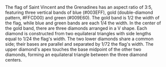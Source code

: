 The flag of Saint Vincent and the Grenadines has an aspect ratio of 3:5, featuring three vertical bands of blue (#003EFF), gold (double-diamond pattern, #FFCD00) and green (#009E60). The gold band is 1/2 the width of the flag, while blue and green bands are each 1/4 the width. In the center of the gold band, there are three diamonds arranged in a V shape. Each diamond is constructed from two equilateral triangles with side lengths equal to 1/24 the flag's width. The two lower diamonds share a common side; their bases are parallel and separated by 1/72 the flag's width. The upper diamond's apex touches the base midpoint of the other two diamonds, forming an equilateral triangle between the three diamond centers.